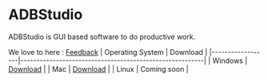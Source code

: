 # ADBStudio
ADBStudio is GUI based software to do productive work.

We love to here : [Feedback](https://forms.gle/jcvMcKu4iyqdeYp29)
| Operating System | Download                                                |
|------------------|---------------------------------------------------------|
| Windows          | [Download](https://github.com/rajumark/ADBStudio-Releases/tree/main/windows) |
| Mac              | [Download](https://github.com/rajumark/ADBStudio-Releases/tree/main/mac) |
| Linux            | Coming soon     |
